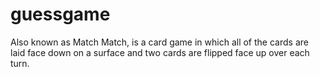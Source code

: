 # guessgame
Also known as Match Match, is a card game in which all of the cards are laid face down on a surface and two cards are flipped face up over each turn.
